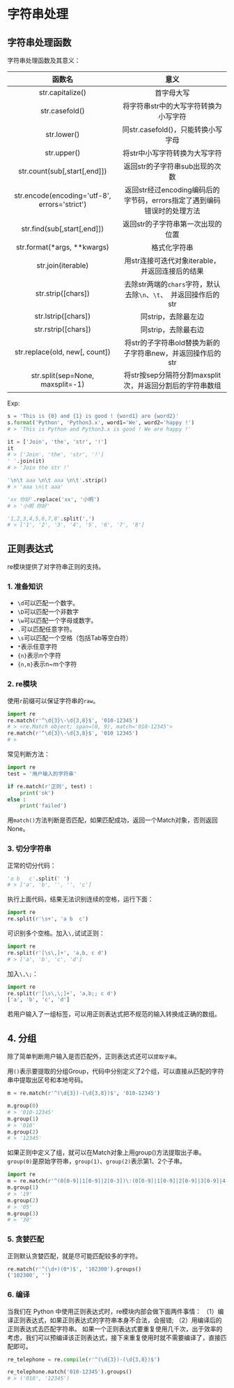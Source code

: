 # 字符串处理
## 字符串处理函数
字符串处理函数及其意义：

|                     函数名                     |                      意义                       |
|:-------------------------------------------:|:---------------------------------------------:|
|              str.capitalize()               |                     首字母大写                     |
|               str.casefold()                |             将字符串str中的大写字符转换为小写字符              |
|                 str.lower()                 |           同str.casefold()，只能转换小写字母            |
|                 str.upper()                 |               将str中小写字符转换为大写字符                |
|        str.count(sub[,start[,end]])         |              返回str的子字符串sub出现的次数               |
|str.encode(encoding='utf-8', errors='strict')| 返回str经过encoding编码后的字节码，errors指定了遇到编码错误时的处理方法  |
|            str.find(sub[,start[,end]])|              返回str的子字符串第一次出现的位置               |
|str.format(*args, **kwargs)|                    格式化字符串                     |
|str.join(iterable)|         用str连接可迭代对象iterable，并返回连接后的结果         |
|str.strip([chars])| 去除str两端的`chars`字符，默认去除`\n`、`\t`、` `并返回操作后的str |
|str.lstrip([chars])|                 同strip，去除最左边                  |
|str.rstrip([chars])|                 同strip，去除最右边                  |
|str.replace(old, new[, count])|      将str的子字符串old替换为新的子字符串new，并返回操作后的str      |
|str.split(sep=None, maxsplit=-1)|      将str按sep分隔符分割maxsplit次，并返回分割后的字符串数组      |

Exp:
```python
s = 'This is {0} and {1} is good ! {word1} are {word2}'
s.format('Python', 'Python3.x', word1='We', word2='happy !')
# > 'This is Python and Python3.x is good ! We are happy !'

it = ['Join', 'the', 'str', '!']
it
# > ['Join', 'the', 'str', '!']
' '.join(it)
# > 'Join the str !'

'\n\t aaa \n\t aaa \n\t'.strip()
# > 'aaa \n\t aaa'

'xx 你好'.replace('xx', '小明')
# > '小明 你好'

'1,2,3,4,5,6,7,8'.split(',')
# > ['1', '2', '3', '4', '5', '6', '7', '8']
```

## 正则表达式
re模块提供了对字符串正则的支持。

### 1. 准备知识

+ `\d`可以匹配一个数字。
+ `\D`可以匹配一个非数字
+ `\w`可以匹配一个字母或数字。
+ `.`可以匹配任意字符。
+ `\s`可以匹配一个空格（包括Tab等空白符）
+ `*`表示任意字符
+ `{n}`表示n个字符
+ `{n,m}`表示n~m个字符

### 2. re模块
使用`r`前缀可以保证字符串的`raw`。

```python
import re
re.match(r'^\d{3}\-\d{3,8}$', '010-12345')
# > <re.Match object; span=(0, 9), match='010-12345'>
re.match(r'^\d{3}\-\d{3,8}$', '010 12345')
# > 
```

常见判断方法：
```python
import re
test = '用户输入的字符串'

if re.match(r'正则', test) :
    print('ok')
else :
    print('failed')
```

用`match()`方法判断是否匹配，如果匹配成功，返回一个Match对象，否则返回None。

### 3. 切分字符串
正常的切分代码：
```python
'a b   c'.split(' ')
# > ['a', 'b', '', '', 'c']
```
执行上面代码，结果无法识别连续的空格，运行下面：
```python
import re
re.split(r'\s+', 'a b  c')
```
可识别多个空格。加入`\,`试试正则：
```python
import re
re.split(r'[\s\,]+', 'a,b, c d')
# > ['a', 'b', 'c', 'd']
```
加入`\,\;`：
```python
import re
re.split(r'[\s\,\;]+', 'a,b;; c d')
['a', 'b', 'c', 'd']
```
若用户输入了一组标签，可以用正则表达式把不规范的输入转换成正确的数组。

## 4. 分组
除了简单判断用户输入是否匹配外，正则表达式还可以`提取子串`。

用`()`表示要提取的分组Group，代码中分别定义了2个组，可以直接从匹配的字符串中提取出区号和本地号码。
```python
m = re.match(r'^(\d{3})-(\d{3,8})$', '010-12345')

m.group(0)
# > '010-12345'
m.group(1)
# > '010'
m.group(2)
# > '12345'
```
如果正则中定义了组，就可以在Match对象上用group()方法提取出子串。`group(0)`是原始字符串，`group(1)`、`group(2)`表示第1、2个子串。
```python
import re
m = re.match(r'^(0[0-9]|1[0-9]|2[0-3])\:(0[0-9]|1[0-9]|2[0-9]|3[0-9]|4[0-9]|5[0-9]|[0-9])\:(0[0-9]|1[0-9]|2[0-9]|3[0-9]|4[0-9]|5[0-9]|[0-9])', t)
m.group(1)
# > '19'
m.group(2)
# > '05'
m.group(3)
# > '30'
```

### 5. 贪婪匹配
正则默认贪婪匹配，就是尽可能匹配较多的字符。
```python
re.match(r'^(\d+)(0*)$', '102300').groups()
('102300', '')
```

### 6. 编译
当我们在 Python 中使用正则表达式时，re模块内部会做下面两件事情：
（1）编译正则表达式，如果正则表达式的字符串本身不合法，会报错;
（2）用编译后的正则表达式去匹配字符串。
如果一个正则表达式要重复使用几千次，出于效率的考虑，我们可以预编译该正则表达式，接下来重复使用时就不需要编译了，直接匹配即可。
```python
re_telephone = re.compile(r'^(\d{3})-(\d{3,8})$')

re_telephone.match('010-12345').groups()
# > ('010', '12345')
```